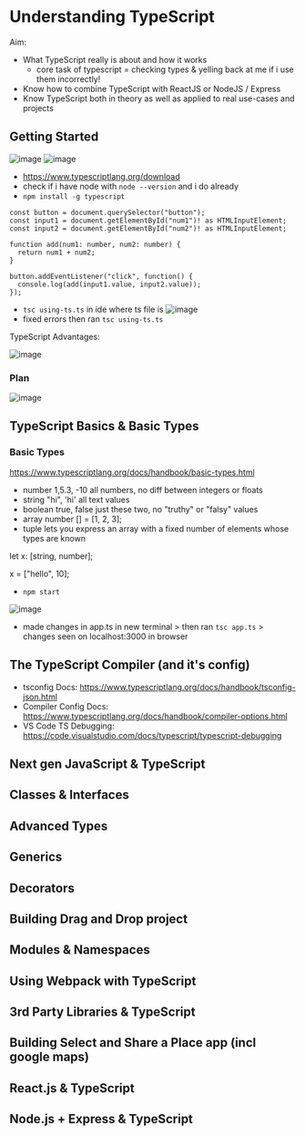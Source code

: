 # Understanding TypeScript

Aim: 
- What TypeScript really is about and how it works
  - core task of typescript = checking types & yelling back at me if i use them incorrectly!
- Know how to combine TypeScript with ReactJS or NodeJS / Express
- Know TypeScript both in theory as well as applied to real use-cases and projects


## Getting Started 
![image](https://user-images.githubusercontent.com/104793540/215285561-ac73233e-a0c7-4f1f-a47a-ea637616becf.png)
![image](https://user-images.githubusercontent.com/104793540/215285658-dfe30563-26e6-4898-baba-2cb3d5b9b97e.png)

- https://www.typescriptlang.org/download
- check if i have node with `node --version` and i do already
- `npm install -g typescript`

```
const button = document.querySelector("button");
const input1 = document.getElementById("num1")! as HTMLInputElement;
const input2 = document.getElementById("num2")! as HTMLInputElement;

function add(num1: number, num2: number) {
  return num1 + num2;
}

button.addEventListener("click", function() {
  console.log(add(input1.value, input2.value));
});

```
-  `tsc using-ts.ts` in ide where ts file is
![image](https://user-images.githubusercontent.com/104793540/215287188-a6e44a0a-9450-4ec7-b0c1-e68a8292142e.png)
- fixed errors then ran  `tsc using-ts.ts`

TypeScript Advantages:

![image](https://user-images.githubusercontent.com/104793540/215287659-5541e30d-c1e2-49c5-aade-b3f3046e5b69.png)

### Plan

![image](https://user-images.githubusercontent.com/104793540/215287730-62d64ac2-974f-43db-8f4d-ac0c32f92514.png)

## TypeScript Basics & Basic Types

### Basic Types 
https://www.typescriptlang.org/docs/handbook/basic-types.html

- number 1,5.3, -10 all numbers, no diff between integers or floats
- string "hi", 'hi' all text values 
- boolean true, false  just these two, no "truthy" or "falsy" values
- array number [] = [1, 2, 3];
- tuple lets you express an array with a fixed number of elements whose types are known

let x: [string, number];

x = ["hello", 10]; 

- `npm start`

![image](https://user-images.githubusercontent.com/104793540/215333704-962b78a3-1823-45ef-8836-c7640c354d29.png)

- made changes in app.ts in new terminal > then ran `tsc app.ts` > changes seen on localhost:3000 in browser

## The TypeScript Compiler (and it's config)

- tsconfig Docs: https://www.typescriptlang.org/docs/handbook/tsconfig-json.html
- Compiler Config Docs: https://www.typescriptlang.org/docs/handbook/compiler-options.html
- VS Code TS Debugging: https://code.visualstudio.com/docs/typescript/typescript-debugging

## Next gen JavaScript & TypeScript
## Classes & Interfaces
## Advanced Types
## Generics 
## Decorators 
## Building Drag and Drop project 
## Modules & Namespaces 
## Using Webpack with TypeScript
## 3rd Party Libraries & TypeScript
## Building Select and Share a Place app (incl google maps)
## React.js & TypeScript
## Node.js + Express & TypeScript
